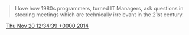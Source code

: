 > I love how 1980s programmers, turned IT Managers, ask questions in steering meetings which are technically irrelevant in the 21st century\.

<img src="../../media/tweet.ico" width="12" /> [Thu Nov 20 12:34:39 +0000 2014](https://twitter.com/DromerDenker/status/535410894839488512)